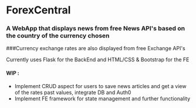 # ForexCentral

### A WebApp that displays news from free News API's based on the country of the currency chosen
###Currency exchange rates are also displayed from free Exchange API's

Currently uses Flask for the BackEnd and HTML/CSS & Bootstrap for the FE

#### WIP :
- Implement CRUD aspect for users to save news articles and get a view of the rates past values, integrate DB and Auth0
- Implement FE framework for state management and further functionality
